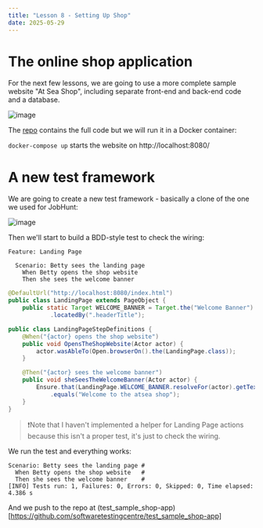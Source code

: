 ```yaml
---
title: "Lesson 8 - Setting Up Shop"
date: 2025-05-29
---
```


# The online shop application
For the next few lessons, we are going to use a more complete sample website "At Sea Shop", including separate front-end and back-end code and a database.

![image](https://github.com/user-attachments/assets/38be042e-4150-4211-8937-26e9979d7f2a)

The [repo](https://github.com/softwaretestingcentre/atsea-sample-shop-app) contains the full code but we will run it in a Docker container:

`docker-compose up` starts the website on http://localhost:8080/

# A new test framework
We are going to create a new test framework - basically a clone of the one we used for JobHunt:

![image](https://github.com/user-attachments/assets/4509e9b3-7b3c-4a21-9716-a652a361d6da)

Then we'll start to build a BDD-style test to check the wiring:
```gherkin
Feature: Landing Page

  Scenario: Betty sees the landing page
    When Betty opens the shop website
    Then she sees the welcome banner
```

```java
@DefaultUrl("http://localhost:8080/index.html")
public class LandingPage extends PageObject {
    public static Target WELCOME_BANNER = Target.the("Welcome Banner")
            .locatedBy(".headerTitle");
```

```java
public class LandingPageStepDefinitions {
    @When("{actor} opens the shop website")
    public void OpensTheShopWebsite(Actor actor) {
        actor.wasAbleTo(Open.browserOn().the(LandingPage.class));
    }

    @Then("{actor} sees the welcome banner")
    public void sheSeesTheWelcomeBanner(Actor actor) {
        Ensure.that(LandingPage.WELCOME_BANNER.resolveFor(actor).getText())
            .equals("Welcome to the atsea shop");
    }
}
```

> ❗Note that I haven't implemented a helper for Landing Page actions because this isn't a proper test, it's just to check the wiring.

We run the test and everything works:
```
Scenario: Betty sees the landing page # 
  When Betty opens the shop website   # 
  Then she sees the welcome banner    # 
[INFO] Tests run: 1, Failures: 0, Errors: 0, Skipped: 0, Time elapsed: 4.386 s
```

And we push to the repo at (test_sample_shop-app)[https://github.com/softwaretestingcentre/test_sample_shop-app]
